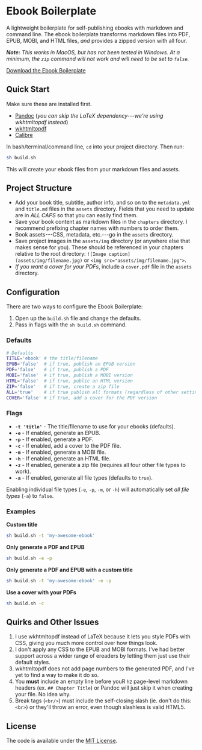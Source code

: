 # Ebook Boilerplate
A lightweight boilerplate for self-publishing ebooks with markdown and command line. The ebook boilerplate transforms markdown files into PDF, EPUB, MOBI, and HTML files, *and* provides a zipped version with all four.

*__Note:__ This works in MacOS, but has not been tested in Windows. At a minimum, the `zip` command will not work and will need to be set to `false`.*

[Download the Ebook Boilerplate](https://github.com/cferdinandi/ebook-boilerplate/archive/master.zip)



## Quick Start

Make sure these are installed first.

- [Pandoc](http://pandoc.org) (*you can skip the LaTeX dependency---we're using wkhtmltopdf instead*)
- [wkhtmltopdf](http://wkhtmltopdf.org)
- [Calibre](https://calibre-ebook.com/)

In bash/terminal/command line, `cd` into your project directory. Then run:

```bash
sh build.sh
```

This will create your ebook files from your markdown files and assets.



## Project Structure

- Add your book title, subtitle, author info, and so on to the `metadata.yml` and `title.md` files in the `assets` directory. Fields that you need to update are in *ALL CAPS* so that you can easily find them.
- Save your book content as markdown files in the `chapters` directory. I recommend prefixing chapter names with numbers to order them.
- Book assets---CSS, metadata, etc.---go in the `assets` directory.
- Save project images in the `assets/img` directory (or anywhere else that makes sense for you). These should be referenced in your chapters relative to the root directory: `![Image caption](assets/img/filename.jpg)` or `<img src="assets/img/filename.jpg">`.
- *If you want a cover for your PDFs*, include a `cover.pdf` file in the `assets` directory.



## Configuration

There are two ways to configure the Ebook Boilerplate:

1. Open up the `build.sh` file and change the defaults.
2. Pass in flags with the `sh build.sh` command.

### Defaults

```bash
# Defaults
TITLE='ebook' # the title/filename
EPUB='false'  # if true, publish an EPUB version
PDF='false'   # if true, publish a PDF
MOBI='false'  # if true, publish a MOBI version
HTML='false'  # if true, public an HTML version
ZIP='false'   # if true, create a zip file
ALL='true'    # if true publish all formats (regardless of other settings)
COVER='false' # if true, add a cover for the PDF version
```

### Flags

- **`-t 'title'`** - The title/filename to use for your ebooks (defaults).
- **`-e`** - If enabled, generate an EPUB.
- **`-p`** - If enabled, generate a PDF.
- **`-c`** - If enabled, add a cover to the PDF file.
- **`-m`** - If enabled, generate a MOBI file.
- **`-h`** - If enabled, generate an HTML file.
- **`-z`** - If enabled, generate a zip file (requires all four other file types to work).
- **`-a`** - If enabled, generate all file types (defaults to `true`).

Enabling individual file types (`-e`, `-p`, `-m`, or `-h`) will automatically set *all file types* (`-a`) to `false`.

### Examples

**Custom title**

```bash
sh build.sh -t 'my-awesome-ebook'
```

**Only generate a PDF and EPUB**

```bash
sh build.sh -e -p
```

**Only generate a PDF and EPUB with a custom title**

```bash
sh build.sh -t 'my-awesome-ebook' -e -p
```

**Use a cover with your PDFs**

```bash
sh build.sh -c
```



## Quirks and Other Issues

1. I use wkhtmltopdf instead of LaTeX because it lets you style PDFs with CSS, giving you much more control over how things look.
2. I don't apply any CSS to the EPUB and MOBI formats. I've had better support across a wider range of ereaders by letting them just use their default styles.
3. wkhtmltopdf does not add page numbers to the generated PDF, and I've yet to find a way to make it do so.
4. You **must** include an empty line before youR `h2` page-level markdown headers (ex. `## Chapter Title`) or Pandoc will just skip it when creating your file. No idea why.
5. Break tags (`<br/>`) must include the self-closing slash (ie. don't do this: `<br>`) or they'll throw an error, even though slashless is valid HTML5.



## License

The code is available under the [MIT License](LICENSE.md).